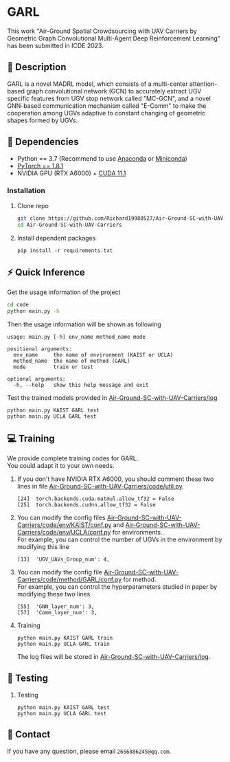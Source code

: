 # GARL
This work "Air-Ground Spatial Crowdsourcing with UAV Carriers by Geometric Graph Convolutional Multi-Agent Deep Reinforcement Learning" has been submitted in ICDE 2023.
## :page_facing_up: Description
GARL is a  novel MADRL model, which consists of a multi-center attention-based graph convolutional network (GCN) to accurately extract UGV specific features from UGV stop network called "MC-GCN", and a novel GNN-based communication mechanism called "E-Comm" to make the cooperation among UGVs adaptive to constant changing of geometric shapes formed by UGVs.
## :wrench: Dependencies
- Python == 3.7 (Recommend to use [Anaconda](https://www.anaconda.com/download/#linux) or [Miniconda](https://docs.conda.io/en/latest/miniconda.html))
- [PyTorch == 1.8.1](https://pytorch.org/)
- NVIDIA GPU (RTX A6000) + [CUDA 11.1](https://developer.nvidia.com/cuda-downloads)
### Installation
1. Clone repo
    ```bash
    git clone https://github.com/Richard19980527/Air-Ground-SC-with-UAV-Carriers.git
    cd Air-Ground-SC-with-UAV-Carriers
    ```
2. Install dependent packages
    ```
    pip install -r requirements.txt
    ```
## :zap: Quick Inference

Get the usage information of the project
```bash
cd code
python main.py -h
```
Then the usage information will be shown as following
```
usage: main.py [-h] env_name method_name mode

positional arguments:
  env_name     the name of environment (KAIST or UCLA)
  method_name  the name of method (GARL)
  mode         train or test
 
optional arguments:
  -h, --help   show this help message and exit
```
Test the trained models provided in [Air-Ground-SC-with-UAV-Carriers/log](https://github.com/Richard19980527/Air-Ground-SC-with-UAV-Carriers/tree/main/log).
```
python main.py KAIST GARL test
python main.py UCLA GARL test
```
## :computer: Training

We provide complete training codes for GARL.<br>
You could adapt it to your own needs.

1. If you don't have NVIDIA RTX A6000, you should comment these two lines in file
[Air-Ground-SC-with-UAV-Carriers/code/util.py](https://github.com/Richard19980527/Air-Ground-SC-with-UAV-Carriers/tree/main/code/util.py).
	```
	[24]  torch.backends.cuda.matmul.allow_tf32 = False
	[25]  torch.backends.cudnn.allow_tf32 = False
	```
2. You can modify the config files 
[Air-Ground-SC-with-UAV-Carriers/code/env/KAIST/conf.py](https://github.com/Richard19980527/Air-Ground-SC-with-UAV-Carriers/tree/main/code/env/KAIST/conf.py) and
[Air-Ground-SC-with-UAV-Carriers/code/env/UCLA/conf.py](https://github.com/Richard19980527/Air-Ground-SC-with-UAV-Carriers/tree/main/code/env/UCLA/conf.py) for environments.<br>
For example, you can control the number of UGVs in the environment by modifying this line
	```
	[13]  'UGV_UAVs_Group_num': 4,
	```
3. You can modify the config file 
[Air-Ground-SC-with-UAV-Carriers/code/method/GARL/conf.py](https://github.com/Richard19980527/Air-Ground-SC-with-UAV-Carriers/tree/main/code/method/GARL/conf.py) for method.<br>
For example, you can control the hyperparameters studied in paper by modifying these two lines
	```
	[55]  'GNN_layer_num': 3,
	[57]  'Comm_layer_num': 3,
	```
4. Training
	```
	python main.py KAIST GARL train
	python main.py UCLA GARL train
	```
	The log files will be stored in [Air-Ground-SC-with-UAV-Carriers/log](https://github.com/Richard19980527/Air-Ground-SC-with-UAV-Carriers/tree/main/log).
## :checkered_flag: Testing
1. Testing
	```
	python main.py KAIST GARL test
	python main.py UCLA GARL test
	```
## :e-mail: Contact

If you have any question, please email `2656886245@qq.com`.
